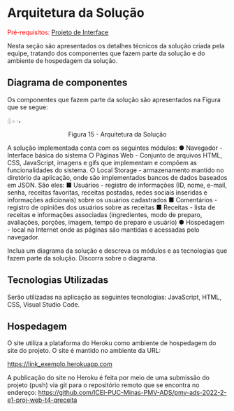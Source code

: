 # Arquitetura da Solução

<span style="color:red">Pré-requisitos: <a href="04-Projeto de Interface.md"> Projeto de Interface</a></span>

Nesta seção são apresentados os detalhes técnicos da solução criada pela equipe, tratando dos componentes que fazem parte da solução e do ambiente de hospedagem da solução.

## Diagrama de componentes

Os componentes que fazem parte da solução são apresentados na Figura que se segue:

<img class="componentes" src="img/arquitetura_solucoes.jpg" align="center">
<p align="center">Figura 15 - Arquitetura da Solução</p>
<style>
  .componentes {
    width: 30px
  }
</style>

A solução implementada conta com os seguintes módulos:
● Navegador - Interface básica do sistema
  ○ Páginas Web - Conjunto de arquivos HTML, CSS, JavaScript, imagens e gifs que implementam e compõem as funcionalidades do sistema.
  ○ Local Storage - armazenamento mantido no diretório da aplicação, onde são implementados bancos de dados baseados em JSON. São eles:
    ■ Usuários - registro de informações (ID, nome, e-mail, senha, receitas favoritas, receitas postadas, redes sociais inseridas e informações adicionais) sobre os       usuários cadastrados
    ■ Comentários - registro de opiniões dos usuários sobre as receitas
    ■ Receitas - lista de receitas e informações associadas (ingredientes, modo de preparo, avaliações, porções, imagem, tempo de preparo e usuário)
● Hospedagem - local na Internet onde as páginas são mantidas e acessadas pelo navegador.

Inclua um diagrama da solução e descreva os módulos e as tecnologias que fazem parte da solução. Discorra sobre o diagrama.

## Tecnologias Utilizadas

Serão utilizadas na aplicação as seguintes tecnologias: JavaScript, HTML, CSS, Visual Studio Code.

## Hospedagem

O site utiliza a plataforma do Heroku como ambiente de hospedagem do site do projeto. O site é mantido no ambiente da URL:
 
https://link_exemplo.herokuapp.com
 
A publicação do site no Heroku é feita por meio de uma submissão do projeto (push) via git para o repositório remoto que se encontra no endereço:
https://github.com/ICEI-PUC-Minas-PMV-ADS/pmv-ads-2022-2-e1-proj-web-t4-qreceita
